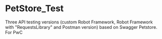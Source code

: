 # PetStore_Test

Three API testing versions (custom Robot Framework, Robot Framework with "RequestsLibrary" and Postman version) based on Swagger Petstore. For PwC
